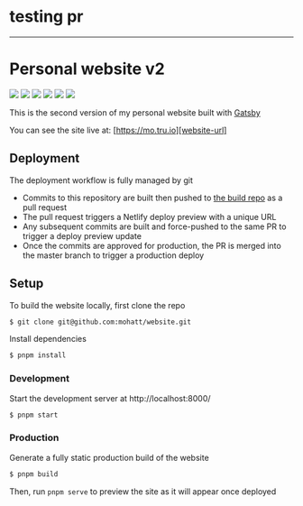 # testing pr
---
# Personal website v2
[![][ci-img]][ci-url] [![][netlify-img]][netlify-url] [![][website-img]][website-url] [![][gatsby-img]][gatsby-url] [![][s-headers-img]][s-headers-url] [![][observatory-img]][observatory-url]

This is the second version of my personal website built with [Gatsby](https://www.gatsbyjs.org/)

You can see the site live at: [https://mo.tru.io][website-url]

## Deployment
The deployment workflow is fully managed by git
- Commits to this repository are built then pushed to [the build repo](https://github.com/mohatt/mohatt.github.io) as a pull request
- The pull request triggers a Netlify deploy preview with a unique URL
- Any subsequent commits are built and force-pushed to the same PR to trigger a deploy preview update
- Once the commits are approved for production, the PR is merged into the master branch to trigger a production deploy

## Setup

To build the website locally, first clone the repo
```sh
$ git clone git@github.com:mohatt/website.git
```

Install dependencies
```sh
$ pnpm install
```

### Development

Start the development server at http://localhost:8000/
```sh
$ pnpm start
```

### Production

Generate a fully static production build of the website
```sh
$ pnpm build
```

Then, run `pnpm serve` to preview the site as it will appear once deployed


[ci-url]: https://github.com/mohatt/website/actions/workflows/main.yml
[ci-img]: https://img.shields.io/github/workflow/status/mohatt/website/CI/master?logo=github
[netlify-url]: https://app.netlify.com/sites/mohatt/deploys
[netlify-img]: https://img.shields.io/netlify/a466eccc-c643-4f0e-bb6e-34e847cd259e?logo=netlify&logoColor=white
[gatsby-url]: https://github.com/gatsbyjs/gatsby/blob/gatsby%403.4.0/packages/gatsby/CHANGELOG.md
[gatsby-img]: https://img.shields.io/badge/gatsby-v3.4-blueviolet.svg?logo=gatsby
[website-url]: https://mo.tru.io
[website-img]: https://img.shields.io/website?logo=statuspal&url=https%3A%2F%2Fmo.tru.io
[s-headers-url]: https://securityheaders.com/?followRedirects=on&q=mo.tru.io
[s-headers-img]: https://img.shields.io/security-headers?label=s-headers&logo=curl&url=http%3A%2F%2Fmo.tru.io
[observatory-url]: https://observatory.mozilla.org/analyze/mo.tru.io
[observatory-img]: https://img.shields.io/mozilla-observatory/grade/mo.tru.io?logo=mozilla

